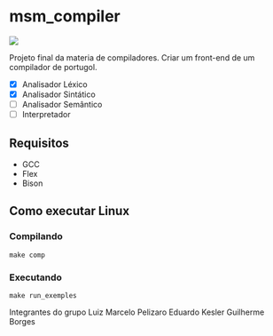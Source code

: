 # msm_compiler
<p align="left"><img src="http://img.shields.io/static/v1?label=STATUS&message=EM%20DESENVOLVIMENTO&color=blue&style=for-the-badge"/></p>

Projeto final da materia de compiladores.
Criar um front-end de um compilador de portugol.

- [x] Analisador Léxico
- [X] Analisador Sintático
- [ ] Analisador Semântico
- [ ] Interpretador

## Requisitos

- GCC
- Flex
- Bison


## Como executar Linux

### Compilando
```
make comp
```
### Executando
```
make run_exemples
```

Integrantes do grupo
Luiz Marcelo Pelizaro
Eduardo Kesler
Guilherme Borges
